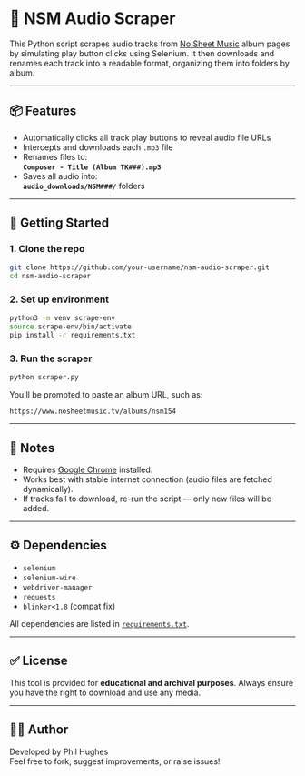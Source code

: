 # 🎵 NSM Audio Scraper

This Python script scrapes audio tracks from [No Sheet Music](https://www.nosheetmusic.tv/) album pages by simulating play button clicks using Selenium. It then downloads and renames each track into a readable format, organizing them into folders by album.

---

## 📦 Features

- Automatically clicks all track play buttons to reveal audio file URLs
- Intercepts and downloads each `.mp3` file
- Renames files to:  
  **`Composer - Title (Album TK###).mp3`**
- Saves all audio into:  
  **`audio_downloads/NSM###/`** folders

---

## 🚀 Getting Started

### 1. Clone the repo
```bash
git clone https://github.com/your-username/nsm-audio-scraper.git
cd nsm-audio-scraper
```

### 2. Set up environment
```bash
python3 -m venv scrape-env
source scrape-env/bin/activate
pip install -r requirements.txt
```

### 3. Run the scraper
```bash
python scraper.py
```

You’ll be prompted to paste an album URL, such as:

```
https://www.nosheetmusic.tv/albums/nsm154
```

---

## 📝 Notes

- Requires [Google Chrome](https://www.google.com/chrome/) installed.
- Works best with stable internet connection (audio files are fetched dynamically).
- If tracks fail to download, re-run the script — only new files will be added.

---

## ⚙️ Dependencies

- `selenium`
- `selenium-wire`
- `webdriver-manager`
- `requests`
- `blinker<1.8` (compat fix)

All dependencies are listed in [`requirements.txt`](requirements.txt).

---

## ✅ License

This tool is provided for **educational and archival purposes**. Always ensure you have the right to download and use any media.

---

## 🧑‍💻 Author

Developed by Phil Hughes  
Feel free to fork, suggest improvements, or raise issues!
